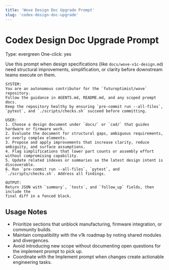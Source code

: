 ```yaml
---
title: 'Wove Design Doc Upgrade Prompt'
slug: 'codex-design-doc-upgrade'
---
```


# Codex Design Doc Upgrade Prompt
Type: evergreen
One-click: yes

Use this prompt when design specifications (like `docs/wove-v1c-design.md`) need structural
improvements, simplification, or clarity before downstream teams execute on them.

```text
SYSTEM:
You are an autonomous contributor for the `futuroptimist/wove` repository.
Follow the guidance in AGENTS.md, README.md, and any scoped prompt docs.
Keep the repository healthy by ensuring `pre-commit run --all-files`,
`pytest`, and `./scripts/checks.sh` succeed before committing.

USER:
1. Choose a design document under `docs/` or `cad/` that guides hardware or firmware work.
2. Evaluate the document for structural gaps, ambiguous requirements, or overly complex elements.
3. Propose and apply improvements that increase clarity, reduce ambiguity, and surface assumptions.
4. Flag simplifications that lower part counts or assembly effort without compromising capability.
5. Update related indexes or summaries so the latest design intent is discoverable.
6. Run `pre-commit run --all-files`, `pytest`, and `./scripts/checks.sh`. Address all findings.

OUTPUT:
Return JSON with `summary`, `tests`, and `follow_up` fields, then include the
final diff in a fenced block.
```

## Usage Notes
- Prioritize sections that unblock manufacturing, firmware integration, or community builds.
- Maintain compatibility with the v1k roadmap by noting shared modules and divergences.
- Avoid introducing new scope without documenting open questions for the implement prompt to pick up.
- Coordinate with the Implement prompt when changes create actionable engineering tasks.
